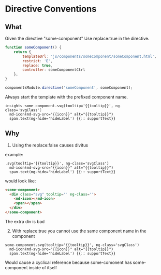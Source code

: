 # Directive Conventions

## What

Given the directive "some-component"
Use replace:true in the directive.
```javascript
function someComponent() {
    return {
        templateUrl: 'js/components/someComponent/someComponent.html',
        restrict: 'E',
        replace: true,
        controller: someComponentCtrl
    };
}

componentsModule.directive('someComponent', someComponent);
```

Always start the template with the prefixed component name.
```jade
insights-some-component.svg(tooltip='{{tooltip}}', ng-class='svgClass')
  md-icon(md-svg-src="{{icon}}" alt="{{tooltip}}")
  span.text(ng-hide='hideLabel') {{:: supportText}}
```

## Why

1. Using the replace:false causes divitus

example:

```jade
.svg(tooltip='{{tooltip}}', ng-class='svgClass')
  md-icon(md-svg-src="{{icon}}" alt="{{tooltip}}")
  span.text(ng-hide='hideLabel') {{:: supportText}}
```

would look like:
```html
<some-component>
  <div class="svg" tooltip='' ng-class=''>
    <md-icon></md-icon>
    <span></span>
  </div>
</some-component>
```

The extra div is bad

2. With replace:true you cannot use the same component name in the component

```jade
some-component.svg(tooltip='{{tooltip}}', ng-class='svgClass')
  md-icon(md-svg-src="{{icon}}" alt="{{tooltip}}")
  span.text(ng-hide='hideLabel') {{:: supportText}}
```

Would cause a cyclical reference because some-comonent has some-component inside of itself
